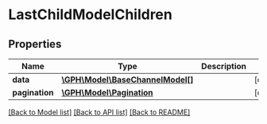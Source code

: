 # LastChildModelChildren

## Properties
Name | Type | Description | Notes
------------ | ------------- | ------------- | -------------
**data** | [**\GPH\Model\BaseChannelModel[]**](BaseChannelModel.md) |  | [optional] 
**pagination** | [**\GPH\Model\Pagination**](Pagination.md) |  | [optional] 

[[Back to Model list]](../README.md#documentation-for-models) [[Back to API list]](../README.md#documentation-for-api-endpoints) [[Back to README]](../README.md)


